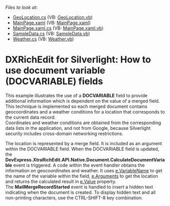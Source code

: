 <!-- default file list -->
*Files to look at*:

* [GeoLocation.cs](./CS/DocumentVariablesExample/GeoLocation.cs) (VB: [GeoLocation.vb](./VB/DocumentVariablesExample/GeoLocation.vb))
* [MainPage.xaml](./CS/DocumentVariablesExample/MainPage.xaml) (VB: [MainPage.xaml](./VB/DocumentVariablesExample/MainPage.xaml))
* [MainPage.xaml.cs](./CS/DocumentVariablesExample/MainPage.xaml.cs) (VB: [MainPage.xaml.vb](./VB/DocumentVariablesExample/MainPage.xaml.vb))
* [SampleData.cs](./CS/DocumentVariablesExample/SampleData.cs) (VB: [SampleData.vb](./VB/DocumentVariablesExample/SampleData.vb))
* [Weather.cs](./CS/DocumentVariablesExample/Weather.cs) (VB: [Weather.vb](./VB/DocumentVariablesExample/Weather.vb))
<!-- default file list end -->
# DXRichEdit for Silverlight: How to use document variable (DOCVARIABLE) fields


<p>This example illustrates the use of a <strong>DOCVARIABLE </strong>field to provide additional information which is dependent on the value of a merged field. This technique is implemented so each merged document contains geocoordinates and a weather conditions for a location that corresponds to the current data record.<br />
Coordinates and weather conditions are obtained from the corresponding data lists in the application, and not from Google, because Silverlight security includes cross-domain networking restrictions.</p><p>The location is represented by a merge field. It is included as an argument within the DOCVARIABLE field. When the DOCVARIABLE field is updated, the <strong>DevExpress.XtraRichEdit.API.Native.Document.CalculateDocumentVariable</strong> event is triggered. A code within the event handler obtains the information on geocoordinates and weather. It uses <u>e.VariableName</u> to get the name of the variable within the field, <u>e.Arguments</u> to get the location and returns the calculated result in <u>e.Value</u> property.<br />
The <strong>MailMergeRecordStarted</strong> event is handled to insert a hidden text indicating when the document is created. To display hidden text and all non-printing characters, use the CTRL-SHIFT-8 key combination.</p><p><br />
</p><br />


<br/>


